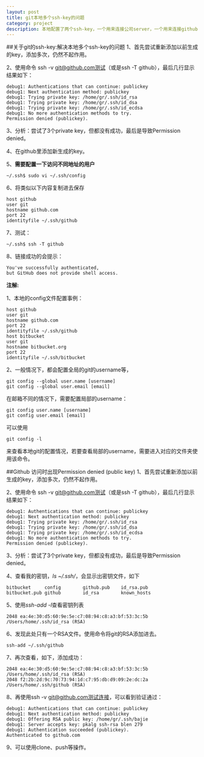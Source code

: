 ```yaml
---
layout: post
title: git本地多个ssh-key的问题
category: project
description: 本地配置了两个ssh-key，一个用来连接公司server，一个用来连接github，分别用的不同的用户名和邮箱地址，默认的配置情况下肯定会出现permission denied的错误...
---
```


##关于git的ssh-key:解决本地多个ssh-key的问题
1、首先尝试重新添加以前生成的key，添加多次，仍然不起作用。

2、使用命令 ssh -v git@github.com测试（或是ssh -T github），最后几行显示结果如下：

```
debug1: Authentications that can continue: publickey
debug1: Next authentication method: publickey
debug1: Trying private key: /home/gr/.ssh/id_rsa
debug1: Trying private key: /home/gr/.ssh/id_dsa
debug1: Trying private key: /home/gr/.ssh/id_ecdsa
debug1: No more authentication methods to try.
Permission denied (publickey).
```

3、分析：尝试了3个private key，但都没有成功，最后是导致Permission denied。

4、在github里添加新生成的key。

5、**需要配置一下访问不同地址的用户**

	~/.ssh$ sudo vi ~/.ssh/config
	
6、将类似以下内容复制进去保存

	host github 
	user git 
	hostname github.com 
	port 22 
	identityfile ~/.ssh/github
	
7、测试：

	~/.ssh$ ssh -T github
	
8、链接成功的会提示：

	You've successfully authenticated, 
	but GitHub does not provide shell access.

**注解:**

1、本地的config文件配置事例：

```
host github
user git
hostname github.com
port 22
identityfile ~/.ssh/github
host bitbucket
user git
hostname bitbucket.org
port 22
identityfile ~/.ssh/bitbucket
```

2、一般情况下，都会配置全局的git的username等，

```
git config --global user.name [username]
git config --global user.email [email]
```

在邮箱不同的情况下，需要配置局部的username：

```
git config user.name [username]
git config user.email [email]
```

可以使用
```
git config -l
```
来查看本地git的配置情况，若要查看局部的username，需要进入对应的文件夹使用该命令。

##Github 访问时出现Permission denied (public key)
1、首先尝试重新添加以前生成的key，添加多次，仍然不起作用。

2、使用命令 ssh -v git@github.com测试（或是ssh -T github），最后几行显示结果如下：

```
debug1: Authentications that can continue: publickey
debug1: Next authentication method: publickey
debug1: Trying private key: /home/gr/.ssh/id_rsa
debug1: Trying private key: /home/gr/.ssh/id_dsa
debug1: Trying private key: /home/gr/.ssh/id_ecdsa
debug1: No more authentication methods to try.
Permission denied (publickey).
```

3、分析：尝试了3个private key，但都没有成功，最后是导致Permission denied。

4、查看我的密钥，*ls ~/.ssh/*，会显示出密钥文件，如下

	bitbucket     config        github.pub    id_rsa.pub
	bitbucket.pub github        id_rsa        known_hosts

5、使用*ssh-add -l*查看密钥列表

	2048 ea:4e:30:d5:60:9e:5e:c7:08:94:c8:a3:bf:53:3c:5b 
	/Users/home/.ssh/id_rsa (RSA)

6、发现此处只有一个RSA文件。使用命令将git的RSA添加进去。

	ssh-add ~/.ssh/github
	
7、再次查看，如下，添加成功：

	2048 ea:4e:30:d5:60:9e:5e:c7:08:94:c8:a3:bf:53:3c:5b 
	/Users/home/.ssh/id_rsa (RSA)
	2048 f2:2b:2d:9c:70:73:94:1d:c7:95:db:d9:09:2e:dc:2a 
	/Users/home/.ssh/github (RSA)

8、再使用ssh -v git@github.com测试连接，可以看到验证通过：

```
debug1: Authentications that can continue: publickey
debug1: Next authentication method: publickey
debug1: Offering RSA public key: /home/gr/.ssh/bajie
debug1: Server accepts key: pkalg ssh-rsa blen 279
debug1: Authentication succeeded (publickey).
Authenticated to github.com
```
9、可以使用clone、push等操作。



